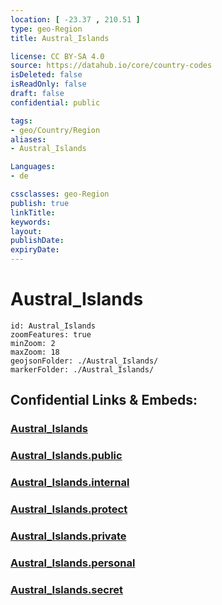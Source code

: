```yaml
---
location: [ -23.37 , 210.51 ] 
type: geo-Region
title: Austral_Islands

license: CC BY-SA 4.0
source: https://datahub.io/core/country-codes
isDeleted: false
isReadOnly: false
draft: false
confidential: public

tags:
- geo/Country/Region
aliases:
- Austral_Islands

Languages:
- de

cssclasses: geo-Region
publish: true
linkTitle: 
keywords: 
layout: 
publishDate: 
expiryDate: 
---
```


# Austral_Islands

```leaflet
id: Austral_Islands
zoomFeatures: true 
minZoom: 2 
maxZoom: 18
geojsonFolder: ./Austral_Islands/
markerFolder: ./Austral_Islands/
```


## Confidential Links & Embeds: 

### [Austral_Islands](/_Standards/Earth/Continent/Oceania/Polynesia/French_Polynesia/Divisions~French_Polynesia/Austral_Islands.md) 

### [Austral_Islands.public](/_public/Earth/Continent/Oceania/Polynesia/French_Polynesia/Divisions~French_Polynesia/Austral_Islands.public.md) 

### [Austral_Islands.internal](/_internal/Earth/Continent/Oceania/Polynesia/French_Polynesia/Divisions~French_Polynesia/Austral_Islands.internal.md) 

### [Austral_Islands.protect](/_protect/Earth/Continent/Oceania/Polynesia/French_Polynesia/Divisions~French_Polynesia/Austral_Islands.protect.md) 

### [Austral_Islands.private](/_private/Earth/Continent/Oceania/Polynesia/French_Polynesia/Divisions~French_Polynesia/Austral_Islands.private.md) 

### [Austral_Islands.personal](/_personal/Earth/Continent/Oceania/Polynesia/French_Polynesia/Divisions~French_Polynesia/Austral_Islands.personal.md) 

### [Austral_Islands.secret](/_secret/Earth/Continent/Oceania/Polynesia/French_Polynesia/Divisions~French_Polynesia/Austral_Islands.secret.md)

